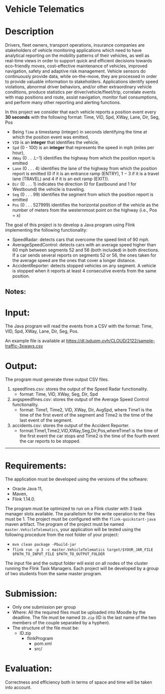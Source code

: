 # Vehicle Telematics

# Description
Drivers, fleet owners, transport operations, insurance companies are stakeholders of vehicle monitoring applications which need to have analytical reporting on the mobility patterns of their vehicles, as well as real-time views in order to support quick and efficient decisions towards eco-friendly moves, cost-effective maintenance of vehicles, improved navigation, safety and adaptive risk management. 
Vehicle sensors do continuously provide data, while on-the-move, they are processed in order to provide valuable information to stakeholders. 
Applications identify speed violations, abnormal driver behaviors, and/or other extraordinary vehicle conditions, produce statistics per driver/vehicle/fleet/trip, correlate events with map positions and route, assist navigation, monitor fuel consumptions, and perform many other reporting and alerting functions.

In this project we consider that each vehicle reports a position event every **30 seconds** with the following format: Time, VID, Spd, XWay, Lane, Dir, Seg, Pos

* Being `Time` a timestamp (integer) in seconds identifying the time at which the position event was emitted, 
* `VID` is an **integer** that identifies the vehicle, 
* `Spd` (0 - 100) is an **integer** that represents the speed in mph (miles per hour), 
* `XWay` (0 . . .L−1) identifies the highway from which the position report is emitted 
* `Lane` (0 . . . 4) identifies the lane of the highway from which the position report is emitted (0 if it is an entrance ramp (ENTRY), 1 − 3 if it is a travel lane (TRAVEL) and 4 if it is an exit ramp (EXIT)). 
* `Dir` (0 . . . 1) indicates the direction (0 for Eastbound and 1 for Westbound) the vehicle is traveling. 
* `Seg` (0 . . . 99) identifies the segment from which the position report is emitted
* `Pos` (0 . . . 527999) identifies the horizontal position of the vehicle as the number of meters from the westernmost point on the highway (i.e., Pos = x)
  
The goal of this project is to develop a Java program using Flink implementing the following functionality:
* SpeedRadar: detects cars that overcome the speed limit of 90 mph. 
* AverageSpeedControl: detects cars with an average speed higher than 60 mph between segments 52 and 56 (both included) in both directions. If a car sends several reports on segments 52 or 56, the ones taken for the average speed are the ones that cover a longer distance. 
* AccidentReporter: detects stopped vehicles on any segment. A vehicle is stopped when it reports at least 4 consecutive events from the same position.

## Notes:

# Input:
The Java program will read the events from a CSV with the format: Time, VID, Spd, XWay, Lane, Dir, Seg, Pos.

An example file is available at https://dl.lsdupm.ovh/CLOUD/2122/sample-traffic-3xways.csv

# Output:
The program must generate three output CSV files.
1. speedfines.csv: stores the output of the Speed Radar functionality. 
   * format: Time, VID, XWay, Seg, Dir, Spd
2. avgspeedfines.csv: stores the output of the Average Speed Control functionality.
   * format: Time1, Time2, VID, XWay, Dir, AvgSpd, where Time1 is the time of the first event of the segment and Time2 is the time of the last event of the segment.
3. accidents.csv: stores the output of the Accident Reporter. 
   * format:Time1,Time2,VID,XWay,Seg,Dir,Pos,whereTime1 is the time of the first event the car stops and Time2 is the time of the fourth event the car reports to be stopped.




---
# Requirements:
The application must be developed using the versions of the software: 
* Oracle Java 11, 
* Maven, 
* Flink 1.14.0.

The program must be optimized to run on a Flink cluster with 3 task manager slots available. 
The parallelism for the write operation to the files must be 1.
The project must be configured with the `flink-quickstart-java` maven artifact.
The program of the project must be named `master.VehicleTelematics`, your application will be tested using the following procedure from the root folder of your project:
   - `mvn clean package -Pbuild-jar`
   - `flink run -p 3 -c master.VehicleTelematics target/$YOUR_JAR_FILE $PATH_TO_INPUT_FILE
$PATH_TO_OUTPUT_FOLDER`

The input file and the output folder will exist on all nodes of the cluster running the Flink Task Managers. Each project will be developed by a group of two students from the same master program.

# Submission:

- Only one submission per group
- Where: All the required files must be uploaded into Moodle by the deadline. The file must be named `ID.zip` (ID is the last name of the two members of the couple separated by a hyphen). 
- The structure of the file must be:
  - ID.zip
    - flinkProgram
      - pom.xml
      - src/

# Evaluation:
Correctness and efficiency both in terms of space and time will be taken into account.